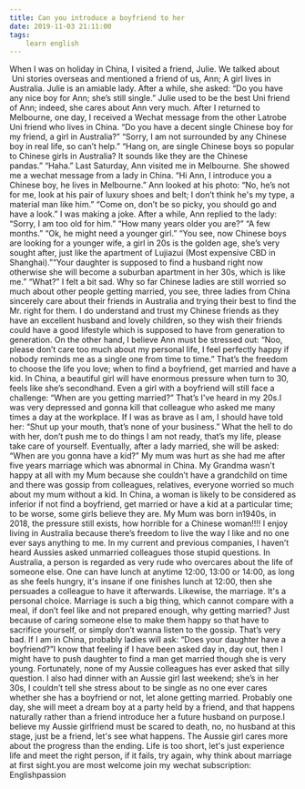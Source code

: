 ```yaml
---
title: Can you introduce a boyfriend to her
date: 2019-11-03 21:11:00
tags:
    learn english
---
```

When I was on holiday in China, I visited a friend, Julie. We talked about  Uni stories overseas and mentioned a friend of us, Ann; A girl lives in Australia. Julie is an amiable lady. After a while, she asked: “Do you have any nice boy for Ann; she’s still single.” Julie used to be the best Uni friend of Ann; indeed, she cares about Ann very much. After I returned to Melbourne, one day, I received a Wechat message from the other Latrobe Uni friend who lives in China. “Do you have a decent single Chinese boy for my friend, a girl in Australia?” “Sorry, I am not surrounded by any Chinese boy in real life, so can’t help.” “Hang on, are single Chinese boys so popular to Chinese girls in Australia? It sounds like they are the Chinese pandas.” “Haha.” Last Saturday, Ann visited me in Melbourne. She showed me a wechat message from a lady in China. “Hi Ann, I introduce you a Chinese boy, he lives in Melbourne.” Ann looked at his photo: “No, he’s not for me, look at his pair of luxury shoes and belt; I don’t think he's my type, a material man like him.” “Come on, don’t be so picky, you should go and have a look.” I was making a joke. After a while, Ann replied to the lady: “Sorry, I am too old for him.” “How many years older you are?” “A few months.” “Ok, he might need a younger girl.” “You see, now Chinese boys are looking for a younger wife, a girl in 20s is the golden age, she’s very sought after, just like the apartment of Lujiazui (Most expensive CBD in Shanghai).”“Your daughter is supposed to find a husband right now otherwise she will become a suburban apartment in her 30s, which is like me.” “What?” I felt a bit sad. Why so far Chinese ladies are still worried so much about other people getting married, you see, three ladies from China sincerely care about their friends in Australia and trying their best to find the Mr. right for them. I do understand and trust my Chinese friends as they have an excellent husband and lovely children, so they wish their friends could have a good lifestyle which is supposed to have from generation to generation. On the other hand, I believe Ann must be stressed out: “Noo, please don’t care too much about my personal life, I feel perfectly happy if nobody reminds me as a single one from time to time.” That’s the freedom to choose the life you love; when to find a boyfriend, get married and have a kid. In China, a beautiful girl will have enormous pressure when turn to 30, feels like she’s secondhand. Even a girl with a boyfriend will still face a challenge: “When are you getting married?” That’s I've heard in my 20s.I was very depressed and gonna kill that colleague who asked me many times a day at the workplace. If I was as brave as I am, I should have told her: “Shut up your mouth, that’s none of your business.” What the hell to do with her, don’t push me to do things I am not ready, that’s my life, please take care of yourself. Eventually, after a lady married, she will be asked: “When are you gonna have a kid?” My mum was hurt as she had me after five years marriage which was abnormal in China. My Grandma wasn't happy at all with my Mum because she couldn’t have a grandchild on time and there was gossip from colleagues, relatives, everyone worried so much about my mum without a kid. In China, a woman is likely to be considered as inferior if not find a boyfriend, get married or have a kid at a particular time; to be worse, some girls believe they are. My Mum was born in1940s, in 2018, the pressure still exists, how horrible for a Chinese woman!!!! I enjoy living in Australia because there’s freedom to live the way I like and no one ever says anything to me. In my current and previous companies, I haven’t heard Aussies asked unmarried colleagues those stupid questions. In Australia, a person is regarded as very rude who overcares about the life of someone else. One can have lunch at anytime 12:00, 13:00 or 14:00, as long as she feels hungry, it's insane if one finishes lunch at 12:00, then she persuades a colleague to have it afterwards. Likewise, the marriage. It's a personal choice. Marriage is such a big thing, which cannot compare with a meal, if don’t feel like and not prepared enough, why getting married? Just because of caring someone else to make them happy so that have to sacrifice yourself, or simply don’t wanna listen to the gossip. That’s very bad. If I am in China, probably ladies will ask: “Does your daughter have a boyfriend?”I know that feeling if I have been asked day in, day out, then I might have to push daughter to find a man get married though she is very young. Fortunately, none of my Aussie colleagues has ever asked that silly question. I also had dinner with an Aussie girl last weekend; she’s in her 30s, I couldn’t tell she stress about to be single as no one ever cares whether she has a boyfriend or not, let alone getting married. Probably one day, she will meet a dream boy at a party held by a friend, and that happens naturally rather than a friend introduce her a future husband on purpose.I believe my Aussie girlfriend must be scared to death, no, no husband at this stage, just be a friend, let's see what happens. The Aussie girl cares more about the progress than the ending. Life is too short, let's just experience life and meet the right person, if it fails, try again, why think about marriage at first sight.you are most welcome join my wechat subscription: Englishpassion